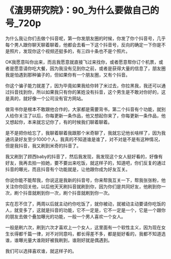 # 《渣男研究院》：90_为什么要做自己的号_720p

为什么我让你们去做个抖音呢，第一你发朋友圈的时候，你发了你个抖音号，几乎每个男人跟你聊天聊着聊着，他都会去看一下这个抖音号，反向的确定一下你是不是照片，发现你这个视频还挺多的，有三四十条也不是个照片。

OK我愿意叫你出来，而且我愿意就直接飞过来找你，或者愿意帮你订个机票，或者是愿意请你吃大餐，因为我没有见到你之前，或者是获得大量的信息了，朋友圈我是怕遇到那种骗子的，但如果你有一个朋友圈，又有个抖音。

你这个骗子能力就差了，因为毕竟如果我给你转了米过去，你拉黑我，我还可以通过抖音找到你，所以如果我只有你的某姓没有抖音，这个男生是不敢对你好的，这是真的，就好像一个公司没有官方网站。

做背书你是根本不敢跟他合作的，大家都是需要背书，第二个抖音有个功能，就别人给你关注了以后，你每更新一条作品，他又想起你来了，你每更新一条作品，他又想起你，本来就忘记你了，有的时候我们聊着聊着。

是不是把你给忘了，我聊着聊着我跟那个米奇聊了，我就忘记他长啥样了，因为我通讯录好友至少1000个人，我真的不知道谁是谁了，对不对是不是有这种情况，但是我抖音，我又刷到米奇的抖音了。

我又刷到了顾西baby的抖音了，然后我发现，我发现这个女人挺好看的，好像有好友，我再去拍一拍她，要不要出来吃饭，就这样子的，知道吧，你们反复的通过抖音的曝光，而且抖音有个功能就是，让他跟你成为好友互关。

你说你能不能帮我，你说这是我新的抖音号，你来帮我互关一下，帮我张张粉，他关注你你回关他，以后他天天刷抖音就刷到你，因为你们是共同好友，他刷到你一次，刷个抖音就刷到你一次，刷个抖音就刷到你一次。

实在忍不住了，两周以后就主动约你吃饭了，就你被动，就被动主动要请你吃饭的人，就变多了，这就是抖音的功能，它不一定是，它不一定是一个，它是一个跟你的朋友去做个叠加曝光的功能，一般一个男人喜欢一个女人。

一般是刷六次，刷到六次才喜欢上一个女人，这里面有一个软性主义，因为现在女生长得都千篇一律，对不对同意吗，都长得差不多，都是挺好看的，我都不知道选谁，谁曝光量大谁刚好被我刷到，谁刚好就是偶遇到。

我们可以选择喜欢谁，就这样子的。